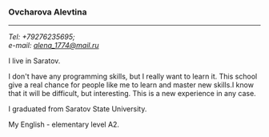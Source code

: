 ### Ovcharova Alevtina ### 
***********
*Tel: +79276235695;  
e-mail: alena_1774@mail.ru*  

I live in Saratov.  

I don't have any programming skills, but I really want to learn it. This school give a real chance for people like me to learn and master new skills.I know that it will be difficult, but interesting. This is a new experience in any case.  

I graduated from Saratov State University.  

My English - elementary level A2.